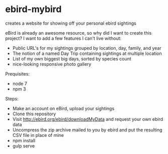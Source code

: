# ebird-mybird
creates a website for showing off your personal ebird sightings

eBird is already an awesome resource, so why did I want to create this project? I want to add a few features I can't live without:

* Public URL's for my sightings grouped by location, day, family, and year
* The notion of a named Day Trip containing sightings at multiple location
* List of my own biggest big days, sorted by species count
* nice-looking responsive photo gallery

Prequisites:

* node 7
* npm 3

Steps:

* Make an account on eBird, upload your sightings
* Clone this repository
* Visit http://ebird.org/ebird/downloadMyData and request your own ebird data
* Uncompress the zip archive mailed to you by ebird and put the resulting CSV file in place of mine
* npm install
* gulp serve
